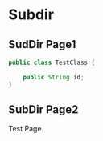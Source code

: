 # Subdir

## SudDir Page1

```java:test.java
public class TestClass {

    public String id;
}
```

## SubDir Page2

Test Page.